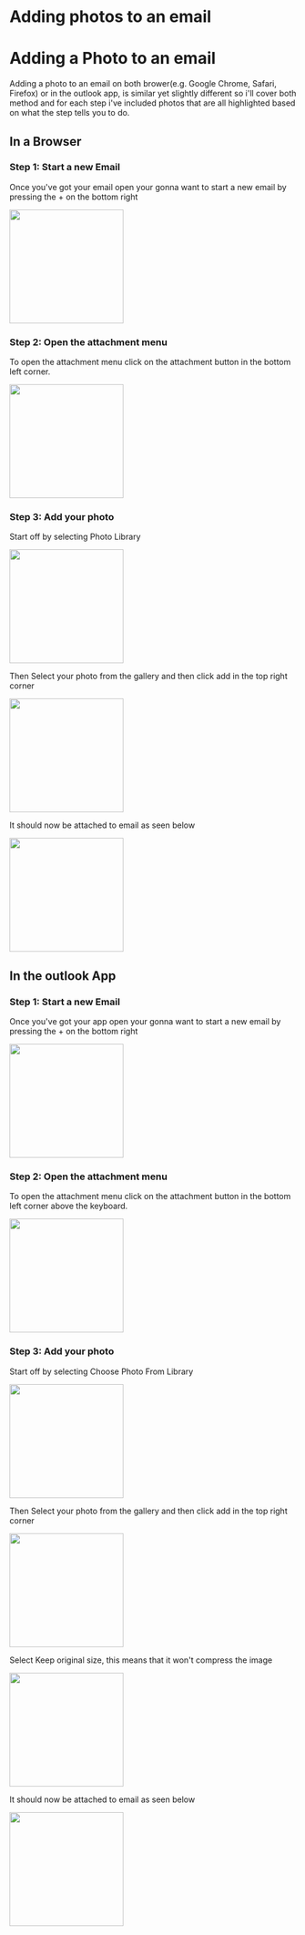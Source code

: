 # Adding photos to an email
# Adding a Photo to an email
Adding a photo to an email on both brower(e.g. Google Chrome, Safari, Firefox) or in the outlook app, is similar yet slightly different so i'll cover both method and for each step i've included photos that are all highlighted based on what the step tells you to do.

## In a Browser
### Step 1: Start a new Email
Once you've got your email open your gonna want to start a new email by pressing the + on the bottom right 

<img width="200px" src="./src/IMG_1406.PNG"/>


### Step 2: Open the attachment menu
To open the attachment menu click on the attachment button in the bottom left corner.

<img width="200px" src="./src/IMG_1407.PNG"/>


### Step 3: Add your photo
Start off by selecting Photo Library 

<img width="200px" src="./src/IMG_1408.PNG"/>


Then Select your photo from the gallery and then click add in the top right corner

<img width="200px" src="./src/IMG_1409.PNG"/>


It should now be attached to email as seen below

<img width="200px" src="./src/IMG_1410.PNG"/>

## In the outlook App

### Step 1: Start a new Email
Once you've got your app open your gonna want to start a new email by pressing the + on the bottom right

<img width="200px" src="./src/IMG_1411.PNG"/>

### Step 2: Open the attachment menu
To open the attachment menu click on the attachment button in the bottom left corner above the keyboard.

<img width="200px" src="./src/IMG_1412.PNG"/>

### Step 3: Add your photo
Start off by selecting Choose Photo From Library 

<img width="200px" src="./src/IMG_1413.PNG"/>

Then Select your photo from the gallery and then click add in the top right corner

<img width="200px" src="./src/IMG_1414.PNG"/>

Select Keep original size, this means that it won't compress the image 

<img width="200px" src="./src/IMG_1415.PNG"/>

It should now be attached to email as seen below

<img width="200px" src="./src/IMG_B048252A070A-1.jpeg"/>

